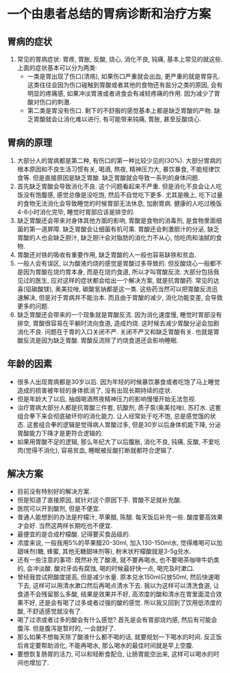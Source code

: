# 一个由患者总结的胃病诊断和治疗方案

## 胃病的症状

1. 常见的胃病症状: 胃疼, 胃胀, 反酸, 烧心, 消化不良, 钝痛, 基本上常见的就这些.上面的症状基本可以分为两类:
   - 一类是胃出现了伤口(溃疡), 如果伤口严重就会出血, 更严重的就是胃穿孔. 这类往往会因为伤口碰触到胃酸或者其他的食物还有盐分之类的原因, 会有明显的疼痛感, 如果冲淡胃液或者进食会有减轻疼痛的作用. 因为减少了胃酸对伤口的刺激.
   - 第二类是胃没有伤口. 剩下的不舒服的感觉基本上都是缺乏胃酸的产物. 缺乏胃酸就会让消化难以进行, 有可能带来钝痛, 胃胀, 甚至反酸烧心. 

## 胃病的原理

1. 大部分人的胃病都是第二种, 有伤口的第一种比较少见的(30%). 大部分胃病的根本原因和不良生活习惯有关, 喝酒, 熬夜, 精神压力大, 暴饮暴食, 不能规律饮食等. 但是直接原因是缺乏胃酸. 缺乏胃酸就会导致一系列的身体问题.
2. 首先缺乏胃酸会导致消化不良. 这个问题看起来不严重. 但是消化不良会让人吃饭没有饱腹感, 感觉总像是没吃饱, 然后不自觉吃下更多. 尤其是晚上, 吃下过量的食物无法消化会导致睡觉的时候胃部无法休息, 加剧胃病. 健康的人吃过晚饭4-6小时消化完毕, 睡觉时胃部应该是排空的.
3. 缺乏胃酸还会带来对身体其他方面的影响,  胃酸是食物的消毒剂, 是食物里面细菌的第一道屏障. 缺乏胃酸会让细菌有机可乘. 胃酸还会刺激胆汁的分泌, 缺乏胃酸的人也会缺乏胆汁, 缺乏胆汁会对脂肪的消化力不从心, 怕吃肉和油腻的食物. 
4. 胃酸还对铁的吸收有重要作用, 缺乏胃酸的人一般也容易缺铁和贫血.
5. 一般人会有误区, 以为酸液灼烧的感觉是胃酸过多导致的. 但反酸烧心一般都不是因为胃酸在烧灼胃本身, 而是在烧灼食道, 所以才叫胃酸反流. 大部分包括我见过的医生, 应对这样的症状都会给出一个解决方案, 就是抗胃酸药. 常见的达喜(铝碳酸镁), 奥美拉唑, 碳酸氢钠都是这一类. 这些药当然可以把胃酸反流迅速解决, 但是对于胃病并不能治本. 而且由于胃酸的减少, 消化功能变差, 会导致更多的问题.
6. 缺乏胃酸还会带来的一个现象就是胃酸反流. 因为消化速度慢, 睡觉时胃部没有排空, 胃酸很容易在平躺时流向食道, 造成灼烧. 这时候去减少胃酸分泌会加剧消化不良. 问题在于胃的入口关闭不严. 关闭不严又和缺乏胃酸有关. 也就是胃酸反流是因为缺乏胃酸. 胃酸反流除了灼烧食道还会影响睡眠.

## 年龄的因素

- 很多人出现胃病都是30岁以后. 因为年轻的时候暴饮暴食或者吃饱了马上睡觉造成的损害被年轻的身体抵消了, 没有出现长期持续的症状.
- 但是年龄大了以后, 抽烟喝酒熬夜精神压力的影响慢慢开始无法忽视.
- 治疗胃病大部分人都是抗胃酸三件套, 抗酸剂, 质子泵(奥美拉唑), 苏打水. 这套组合拳下来会彻底破坏你的消化能力. 让人经常处于吃不饱, 总是感觉饿的状态. 这套组合拳的逻辑是觉得病人胃酸过多, 但是30岁以后身体机能下降, 分泌胃酸能力下降才是更符合逻辑的.
- 如果用胃酸不足的逻辑, 那么年纪大了以后腹胀, 消化不良, 钝痛, 反酸, 不爱吃肉(觉得不消化), 容易贫血, 睡眠被反酸打断就都符合逻辑了.

## 解决方案

- 目前没有特别好的解决方案.
- 但是知道了直接原因, 就针对这个原因下手. 胃酸不足就补充酸. 
- 医院可以开到酸剂, 但是不便宜.
- 普通人能想到的办法是柠檬汁, 苹果醋, 陈醋. 每天饭后补充一些. 酸度要高效果才会好. 当然这两样长期吃也不便宜.
- 最便宜的是合成柠檬酸. 记得要买食品级的. 
- 浓度来说, 一般我用5%的苹果醋20-30ml, 加入130-150ml水, 觉得难喝可以加甜味剂(糖, 蜂蜜, 其他无糖甜味剂等), 粉末状柠檬酸就是3-5g兑水.
- 还有一些注意的事项: 既然补充了酸液, 就不要再喝水, 也不要喝茶咖啡牛奶类的, 会冲淡酸. 酸对牙齿有腐蚀, 喝的时候最好快一点, 喝完及时漱口.
- 曾经我尝试把酸度提高, 但是减少水量. 原本兑水150ml只放50ml, 然后快速喝下去, 这样可以用清水漱口然后再喝点清水下去. 我以为这样可以清洗食道, 让食道不会残留那么多酸, 结果是效果并不好, 高浓度的酸和清水在胃里面混合效果不好, 还是会有喝了过多或者过强的酸的感觉. 所以我又回到了饮用低浓度的酸, 不舒适感觉就没有了.
- 喝了过浓或者过多的酸会有什么感觉? 首先是会有胃部烧灼感, 然后有可能会腹泻. 但是腹泻是暂时的, 一会就好了.
- 那么如果不想每天除了酸液什么都不喝的话, 就要规划一下喝水的时间. 反正饭后肯定要帮助消化, 不能再喝水, 那么喝水的最佳时间就是早上空腹.
- 要想恢复肠胃的活力, 可以和轻断食配合, 让肠胃能空出来, 这样可以喝水的时间也增加了.
